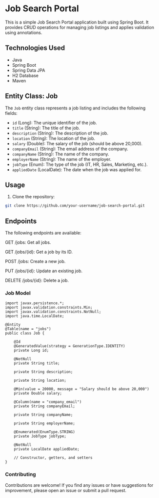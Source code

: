 # Job Search Portal

This is a simple Job Search Portal application built using Spring Boot. It provides CRUD operations for managing job listings and applies validation using annotations.

## Technologies Used

- Java
- Spring Boot
- Spring Data JPA
- H2 Database
- Maven

## Entity Class: Job

The `Job` entity class represents a job listing and includes the following fields:

- `id` (Long): The unique identifier of the job.
- `title` (String): The title of the job.
- `description` (String): The description of the job.
- `location` (String): The location of the job.
- `salary` (Double): The salary of the job (should be above 20,000).
- `companyEmail` (String): The email address of the company.
- `companyName` (String): The name of the company.
- `employerName` (String): The name of the employer.
- `jobType` (Enum): The type of the job (IT, HR, Sales, Marketing, etc.).
- `appliedDate` (LocalDate): The date when the job was applied for.

## Usage

1. Clone the repository:

```bash
git clone https://github.com/your-username/job-search-portal.git

```
## Endpoints ##

The following endpoints are available:

GET /jobs: Get all jobs.

GET /jobs/{id}: Get a job by its ID.

POST /jobs: Create a new job.

PUT /jobs/{id}: Update an existing job.

DELETE /jobs/{id}: Delete a job.

### Job Model ###

```
import javax.persistence.*;
import javax.validation.constraints.Min;
import javax.validation.constraints.NotNull;
import java.time.LocalDate;

@Entity
@Table(name = "jobs")
public class Job {

    @Id
    @GeneratedValue(strategy = GenerationType.IDENTITY)
    private Long id;

    @NotNull
    private String title;

    private String description;

    private String location;

    @Min(value = 20000, message = "Salary should be above 20,000")
    private Double salary;

    @Column(name = "company_email")
    private String companyEmail;

    private String companyName;

    private String employerName;

    @Enumerated(EnumType.STRING)
    private JobType jobType;

    @NotNull
    private LocalDate appliedDate;

    // Constructor, getters, and setters
}
````
### Contributing ###
Contributions are welcome! If you find any issues or have suggestions for improvement, please open an issue or submit a pull request.


